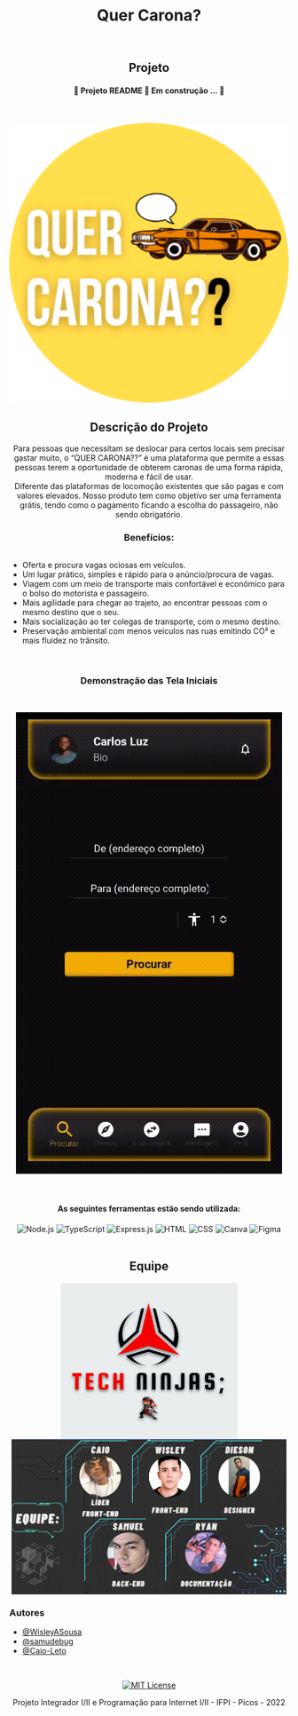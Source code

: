 <h1 align="center">Quer Carona?</h1>
<br>

<h2 align="center">Projeto</h2>
<h4 align="center">
🚧 Projeto README 🚀 Em construção ... 🚧
</h4>
<div style="display:inline-block" align="center">
<br>

![Banner Quer Carona?]( img/android-chrome-512x512.png)

## Descrição do Projeto
<p align="center">
  Para pessoas que necessitam se deslocar para certos locais sem precisar gastar muito, o “QUER CARONA??” é uma plataforma que permite a essas pessoas terem a oportunidade de obterem caronas de uma forma rápida, moderna e fácil de usar.
  <br>
  Diferente das plataformas de locomoção existentes que são pagas e com valores elevados. Nosso produto tem como objetivo ser uma ferramenta grátis, tendo como o pagamento ficando a escolha do passageiro, não sendo obrigatório.

</p> 
  
<h3 align="center">
Benefícios: 
</h3>

</div>
<br>

   * Oferta e procura vagas ociosas em veículos.
   * Um lugar prático, simples e rápido para o anúncio/procura de vagas.
   * Viagem com um meio de transporte mais confortável e econômico para o bolso do motorista e passageiro.
   * Mais agilidade para chegar ao trajeto, ao encontrar pessoas com o mesmo destino que o seu.
   * Mais socialização ao ter colegas de transporte, com o mesmo destino.
   * Preservação ambiental com menos veículos nas ruas emitindo CO² e mais fluidez no trânsito.  
      
<br>
<div align="center">
  <h3>Demonstração das Tela Iniciais</h3>
  
<br>
  
![telas](img/quercarona.gif)
  
</div>

<div style="display:block" align="center"><br>
  <h4 align="center">
    As seguintes ferramentas estão sendo utilizada:
  </h4>
 

  
  <img align="center" alt="Node.js" src="https://img.shields.io/badge/Node.js-43853D?style=for-the-badge&logo=node.js&logoColor=white">
  <img align="center" alt="TypeScript" src="https://img.shields.io/badge/TypeScript-007ACC?style=for-the-badge&logo=typescript&logoColor=white">
  <img align="center" alt="Express.js" src="https://img.shields.io/badge/Express.js-404D59?style=for-the-badge">
  <img align="center" alt="HTML" src="https://img.shields.io/badge/HTML5-E34F26?style=for-the-badge&logo=html5&logoColor=white">
  <img align="center" alt="CSS" src="https://img.shields.io/badge/CSS3-1572B6?style=for-the-badge&logo=css3&logoColor=white">
  <img align="center" alt="Canva"  src="https://img.shields.io/badge/Canva-%2300C4CC.svg?&style=for-the-badge&logo=Canva&logoColor=white">
  <img align="center" alt="Figma"  src="https://img.shields.io/badge/Figma-F24E1E?style=for-the-badge&logo=figma&logoColor=white">
</div>
<br>
<h2 align="center">Equipe</h2>
<div style="display:inline-block" align="center">
<img align="center" alt="equipe" src="img/techninjas.png">
<img height="280em" align="center" alt="equipe" src="img/imagemdaequipe.png">
</div>
<br>
<h3>Autores</h3>

- [@WisleyASousa](https://github.com/WisleyASousa)
- [@samudebug](https://github.com/samudebug)
- [@Caio-Leto](https://github.com/Caio-Leto)
<br>

<div align="center"> 
  
  [![MIT License](https://img.shields.io/badge/License-MIT-green.svg)](https://choosealicense.com/licenses/mit/)
  
</div>

<p align="center" >Projeto Integrador I/II e Programação para Internet I/II - IFPI - Picos - 2022</p>
